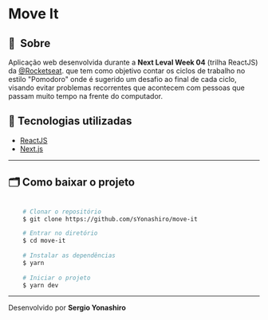 # Move It

## 🔖&nbsp; Sobre
Aplicação web desenvolvida durante a **Next Leval Week 04** (trilha ReactJS) da [@Rocketseat](https://github.com/Rocketseat). que tem como objetivo contar os ciclos de trabalho no estilo "Pomodoro" onde é sugerido um desafio ao final de cada ciclo, visando evitar problemas recorrentes que acontecem com pessoas que passam muito tempo na frente do computador.

## 🚀 Tecnologias utilizadas

- [ReactJS](https://pt-br.reactjs.org/)
- [Next.js](https://nextjs.org/)

---

## 🗂 Como baixar o projeto

```bash

    # Clonar o repositório
    $ git clone https://github.com/sYonashiro/move-it

    # Entrar no diretório
    $ cd move-it
    
    # Instalar as dependências
    $ yarn
    
    # Iniciar o projeto
    $ yarn dev
```

---

Desenvolvido por **Sergio Yonashiro**
